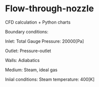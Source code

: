 # Flow-through-nozzle
CFD calculation + Python charts

Boundary conditions:

   Inlet: Total Gauge Pressure: 20000[Pa]
  
   Outlet: Pressure-outlet
  
   Walls: Adiabatics
  
  
Medium: Steam, ideal gas

Iniial conditions:
   Steam temperature: 400[K]
